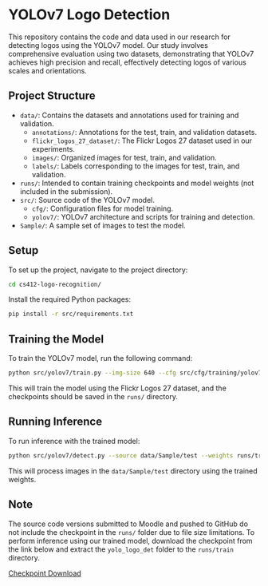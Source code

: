 # YOLOv7 Logo Detection

This repository contains the code and data used in our research for detecting logos using the YOLOv7 model. Our study involves comprehensive evaluation using two datasets, demonstrating that YOLOv7 achieves high precision and recall, effectively detecting logos of various scales and orientations.

## Project Structure

- `data/`: Contains the datasets and annotations used for training and validation.
  - `annotations/`: Annotations for the test, train, and validation datasets.
  - `flickr_logos_27_dataset/`: The Flickr Logos 27 dataset used in our experiments.
  - `images/`: Organized images for test, train, and validation.
  - `labels/`: Labels corresponding to the images for test, train, and validation.
- `runs/`: Intended to contain training checkpoints and model weights (not included in the submission).
- `src/`: Source code of the YOLOv7 model.
  - `cfg/`: Configuration files for model training.
  - `yolov7/`: YOLOv7 architecture and scripts for training and detection.
- `Sample/`: A sample set of images to test the model.

## Setup

To set up the project, navigate to the project directory:

```sh
cd cs412-logo-recognition/
```

Install the required Python packages:

```sh
pip install -r src/requirements.txt
```

## Training the Model

To train the YOLOv7 model, run the following command:

```sh
python src/yolov7/train.py --img-size 640 --cfg src/cfg/training/yolov7.yaml --hyp data/hyp.scratch.yaml --batch 2 --epoch 300 --data data/logo_data_flickr.yaml --weights src/yolov7_training.pt --workers 2 --name yolo_logo_det --device 0
```

This will train the model using the Flickr Logos 27 dataset, and the checkpoints should be saved in the `runs/` directory.

## Running Inference

To run inference with the trained model:

```sh
python src/yolov7/detect.py --source data/Sample/test --weights runs/train/yolo_logo_det/weights/best.pt --conf 0.25 --name yolo_logo_det
```

This will process images in the `data/Sample/test` directory using the trained weights.

## Note

The source code versions submitted to Moodle and pushed to GitHub do not include the checkpoint in the `runs/` folder due to file size limitations. To perform inference using our trained model, download the checkpoint from the link below and extract the `yolo_logo_det` folder to the `runs/train` directory.

[Checkpoint Download](https://drive.google.com/file/d/1dp49HhPm_JLY7lulCULmo-xH7Sjp7T6Z/view?usp=sharing)
